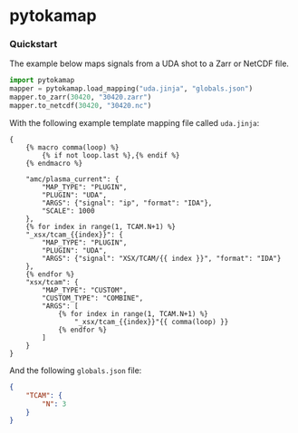# pytokamap

### Quickstart

The example below maps signals from a UDA shot to a Zarr or NetCDF file.

```python
import pytokamap
mapper = pytokamap.load_mapping("uda.jinja", "globals.json")
mapper.to_zarr(30420, "30420.zarr")
mapper.to_netcdf(30420, "30420.nc")
```

With the following example template mapping file called `uda.jinja`:

```jinja
{
    {% macro comma(loop) %}
        {% if not loop.last %},{% endif %}
    {% endmacro %}

    "amc/plasma_current": {
        "MAP_TYPE": "PLUGIN",
        "PLUGIN": "UDA",
        "ARGS": {"signal": "ip", "format": "IDA"},
        "SCALE": 1000
    },
    {% for index in range(1, TCAM.N+1) %}
    "_xsx/tcam_{{index}}": {
        "MAP_TYPE": "PLUGIN",
        "PLUGIN": "UDA",
        "ARGS": {"signal": "XSX/TCAM/{{ index }}", "format": "IDA"}
    },
    {% endfor %}
    "xsx/tcam": {
        "MAP_TYPE": "CUSTOM",
        "CUSTOM_TYPE": "COMBINE",
        "ARGS": [
            {% for index in range(1, TCAM.N+1) %}
                "_xsx/tcam_{{index}}"{{ comma(loop) }}
            {% endfor %}
        ]
    }
}
```

And the following `globals.json` file:

```json
{
    "TCAM": {
        "N": 3
    }
}
```